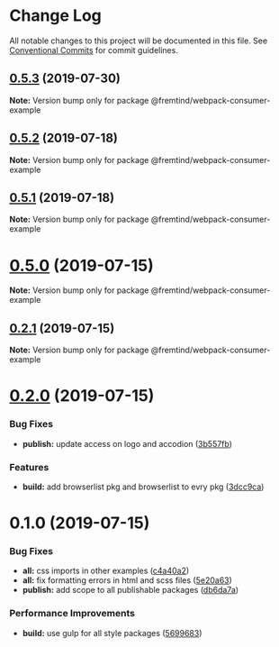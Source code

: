 # Change Log

All notable changes to this project will be documented in this file.
See [Conventional Commits](https://conventionalcommits.org) for commit guidelines.

## [0.5.3](https://github.com/fremtind/jokul/compare/@fremtind/webpack-consumer-example@0.5.2...@fremtind/webpack-consumer-example@0.5.3) (2019-07-30)

**Note:** Version bump only for package @fremtind/webpack-consumer-example





## [0.5.2](https://github.com/fremtind/jokul/compare/@fremtind/webpack-consumer-example@0.5.1...@fremtind/webpack-consumer-example@0.5.2) (2019-07-18)

**Note:** Version bump only for package @fremtind/webpack-consumer-example





## [0.5.1](https://github.com/fremtind/jokul/compare/@fremtind/webpack-consumer-example@0.5.0...@fremtind/webpack-consumer-example@0.5.1) (2019-07-18)

**Note:** Version bump only for package @fremtind/webpack-consumer-example





# [0.5.0](https://github.com/fremtind/jokul/compare/@fremtind/webpack-consumer-example@0.2.1...@fremtind/webpack-consumer-example@0.5.0) (2019-07-15)

**Note:** Version bump only for package @fremtind/webpack-consumer-example





## [0.2.1](https://github.com/fremtind/jokul/compare/@fremtind/webpack-consumer-example@0.2.0...@fremtind/webpack-consumer-example@0.2.1) (2019-07-15)

**Note:** Version bump only for package @fremtind/webpack-consumer-example





# [0.2.0](https://github.com/fremtind/jokul/compare/@fremtind/webpack-consumer-example@0.1.0...@fremtind/webpack-consumer-example@0.2.0) (2019-07-15)

### Bug Fixes

-   **publish:** update access on logo and accodion ([3b557fb](https://github.com/fremtind/jokul/commit/3b557fb))

### Features

-   **build:** add browserlist pkg and browserlist to evry pkg ([3dcc9ca](https://github.com/fremtind/jokul/commit/3dcc9ca))

# 0.1.0 (2019-07-15)

### Bug Fixes

-   **all:** css imports in other examples ([c4a40a2](https://github.com/fremtind/jokul/commit/c4a40a2))
-   **all:** fix formatting errors in html and scss files ([5e20a63](https://github.com/fremtind/jokul/commit/5e20a63))
-   **publish:** add scope to all publishable packages ([db6da7a](https://github.com/fremtind/jokul/commit/db6da7a))

### Performance Improvements

-   **build:** use gulp for all style packages ([5699683](https://github.com/fremtind/jokul/commit/5699683))
